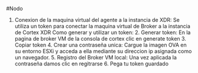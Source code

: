 #Nodo

1. Conexion de la maquina virtual del agente a la instancia de XDR: Se utiliza un token para conectar la maquina virtual de Broker a la instancia de Cortex XDR
   Como generar y utilizar un token:
   2. Generar token: En la pagina de broker VM de la consola de cortex clic en generate token
   3. Copiar token
   4. Crear una contraseña unica: Cargue la imagen OVA en su entorno ESXi y acceda a ella mediante su direccion ip asignada como un navegador.
   5. Registro del Broker VM local: Una vez aplicada la contraseña damos clic en regitrarse
   6. Pega tu token guardado
